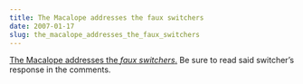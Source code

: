 ```yaml
---
title: The Macalope addresses the faux switchers
date: 2007-01-17
slug: the_macalope_addresses_the_faux_switchers
---
```

<p><a href="http://www.macalope.com/?p=147">The Macalope addresses the <em>faux switchers</em>.</a> Be sure to read said switcher&#8217;s response in the comments.</p>